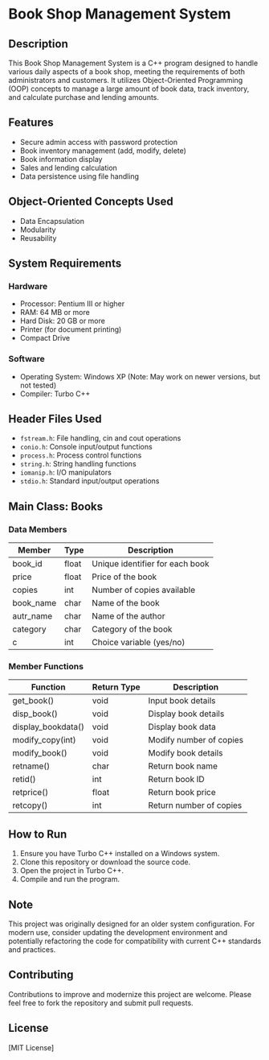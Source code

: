 # Book Shop Management System

## Description
This Book Shop Management System is a C++ program designed to handle various daily aspects of a book shop, meeting the requirements of both administrators and customers. It utilizes Object-Oriented Programming (OOP) concepts to manage a large amount of book data, track inventory, and calculate purchase and lending amounts.

## Features
- Secure admin access with password protection
- Book inventory management (add, modify, delete)
- Book information display
- Sales and lending calculation
- Data persistence using file handling

## Object-Oriented Concepts Used
- Data Encapsulation
- Modularity
- Reusability

## System Requirements

### Hardware
- Processor: Pentium III or higher
- RAM: 64 MB or more
- Hard Disk: 20 GB or more
- Printer (for document printing)
- Compact Drive

### Software
- Operating System: Windows XP (Note: May work on newer versions, but not tested)
- Compiler: Turbo C++

## Header Files Used
- `fstream.h`: File handling, cin and cout operations
- `conio.h`: Console input/output functions
- `process.h`: Process control functions
- `string.h`: String handling functions
- `iomanip.h`: I/O manipulators
- `stdio.h`: Standard input/output operations

## Main Class: Books

### Data Members
| Member     | Type   | Description                       |
|------------|--------|-----------------------------------|
| book_id    | float  | Unique identifier for each book   |
| price      | float  | Price of the book                 |
| copies     | int    | Number of copies available        |
| book_name  | char   | Name of the book                  |
| autr_name  | char   | Name of the author                |
| category   | char   | Category of the book              |
| c          | int    | Choice variable (yes/no)          |

### Member Functions
| Function           | Return Type | Description                                |
|--------------------|-------------|--------------------------------------------|
| get_book()         | void        | Input book details                         |
| disp_book()        | void        | Display book details                       |
| display_bookdata() | void        | Display book data                          |
| modify_copy(int)   | void        | Modify number of copies                    |
| modify_book()      | void        | Modify book details                        |
| retname()          | char        | Return book name                           |
| retid()            | int         | Return book ID                             |
| retprice()         | float       | Return book price                          |
| retcopy()          | int         | Return number of copies                    |

## How to Run
1. Ensure you have Turbo C++ installed on a Windows system.
2. Clone this repository or download the source code.
3. Open the project in Turbo C++.
4. Compile and run the program.

## Note
This project was originally designed for an older system configuration. For modern use, consider updating the development environment and potentially refactoring the code for compatibility with current C++ standards and practices.

## Contributing
Contributions to improve and modernize this project are welcome. Please feel free to fork the repository and submit pull requests.

## License
[MIT License]
